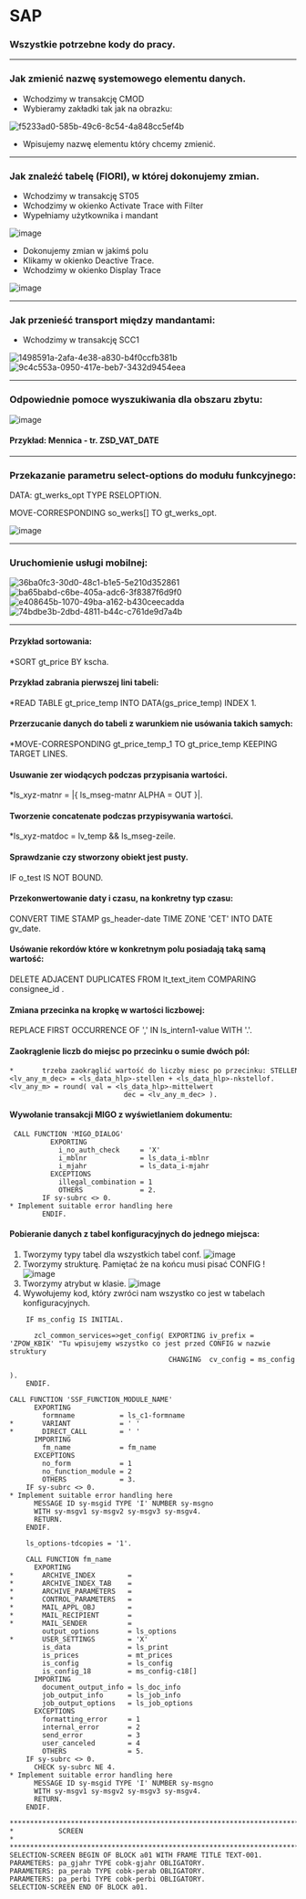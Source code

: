 # SAP
### Wszystkie potrzebne kody do pracy.

--------------------------------------------------------------
### Jak zmienić nazwę systemowego elementu danych.

* Wchodzimy w transakcję CMOD
* Wybieramy zakładki tak jak na obrazku:

![f5233ad0-585b-49c6-8c54-4a848cc5ef4b](https://user-images.githubusercontent.com/91785152/204749013-9db20e4e-c8c4-4a52-8c49-1f25255eb387.jpg)

* Wpisujemy nazwę elementu który chcemy zmienić. 

--------------------------------------------------------------
### Jak znaleźć tabelę (FIORI), w której dokonujemy zmian.

* Wchodzimy w transakcję ST05
* Wchodzimy w okienko Activate Trace with Filter
* Wypełniamy użytkownika i mandant

![image](https://user-images.githubusercontent.com/91785152/207831920-94bec0a1-4042-43c7-9725-d64f4f5af33a.png)
* Dokonujemy zmian w jakimś polu
* Klikamy w okienko Deactive Trace.
* Wchodzimy w okienko Display Trace

![image](https://user-images.githubusercontent.com/91785152/207832145-9ef28301-b4d1-45aa-a4ea-3fdee73229a4.png)

--------------------------------------------------------------
### Jak przenieść transport między mandantami:

* Wchodzimy w transakcję SCC1

![1498591a-2afa-4e38-a830-b4f0ccfb381b](https://user-images.githubusercontent.com/91785152/207814568-f7fe984b-d017-43a1-ba48-859a75202db2.jpg)
![9c4c553a-0950-417e-beb7-3432d9454eea](https://user-images.githubusercontent.com/91785152/207814929-089b337a-05d5-4292-844d-33a42035efb7.jpg)

--------------------------------------------------------------
### Odpowiednie pomoce wyszukiwania dla obszaru zbytu:

![image](https://user-images.githubusercontent.com/91785152/212666906-4ad36901-19ff-408d-93c9-7e7d306c5c54.png)

#### Przykład: Mennica - tr. ZSD_VAT_DATE

--------------------------------------------------------------
### Przekazanie parametru select-options do modułu funkcyjnego:

DATA: gt_werks_opt TYPE RSELOPTION.

MOVE-CORRESPONDING so_werks[] TO gt_werks_opt.

![image](https://user-images.githubusercontent.com/91785152/196413115-73fcfaf3-132a-4c11-88c1-482532c18bc6.png)

---------------------------------------------------------------
### Uruchomienie usługi mobilnej:

![36ba0fc3-30d0-48c1-b1e5-5e210d352861](https://user-images.githubusercontent.com/91785152/220081411-bf18c3c5-961b-49d6-989d-58301a432aa9.jpg)
![ba65babd-c6be-405a-adc6-3f8387f6d9f0](https://user-images.githubusercontent.com/91785152/220081423-1de80d5a-563d-4222-b388-69e91518a5ce.jpg)
![e408645b-1070-49ba-a162-b430ceecadda](https://user-images.githubusercontent.com/91785152/220081470-9da2e269-7adb-4d33-a695-3b994e464ad1.jpg)
![74bdbe3b-2dbd-4811-b44c-c761de9d7a4b](https://user-images.githubusercontent.com/91785152/220081488-2b163ce8-147c-4a3e-ad3a-186fd2e1868a.jpg)

---------------------------------------------------------------
#### Przykład sortowania: 

*SORT gt_price BY kscha.

#### Przykład zabrania pierwszej lini tabeli: 

*READ TABLE gt_price_temp INTO DATA(gs_price_temp) INDEX 1.

#### Przerzucanie danych do tabeli z warunkiem nie usówania takich samych:

*MOVE-CORRESPONDING gt_price_temp_1 TO  gt_price_temp KEEPING TARGET LINES.

#### Usuwanie zer wiodących podczas przypisania wartości.

*ls_xyz-matnr = |{ ls_mseg-matnr ALPHA = OUT }|.
	
#### Tworzenie concatenate podczas przypisywania wartości.
	
*ls_xyz-matdoc = lv_temp && ls_mseg-zeile.

#### Sprawdzanie czy stworzony obiekt jest pusty.

IF o_test IS NOT BOUND.

#### Przekonwertowanie daty i czasu, na konkretny typ czasu:

CONVERT TIME STAMP gs_header-date TIME ZONE 'CET' INTO DATE gv_date.

#### Usówanie rekordów które w konkretnym polu posiadają taką samą wartość:

DELETE ADJACENT DUPLICATES FROM lt_text_item COMPARING consignee_id .

#### Zmiana przecinka na kropkę w wartości liczbowej:

REPLACE FIRST OCCURRENCE OF ',' IN ls_intern1-value WITH '.'.

#### Zaokrąglenie liczb do miejsc po przecinku o sumie dwóch pól:

```
*       trzeba zaokrąglić wartość do liczby miesc po przecinku: STELLEN + NKSTELLOF
<lv_any_m_dec> = <ls_data_hlp>-stellen + <ls_data_hlp>-nkstellof.
<lv_any_m> = round( val = <ls_data_hlp>-mittelwert
                            dec = <lv_any_m_dec> ).
```

#### Wywołanie transakcji MIGO z wyświetlaniem dokumentu:

```
 CALL FUNCTION 'MIGO_DIALOG'
          EXPORTING
            i_no_auth_check     = 'X'
            i_mblnr             = ls_data_i-mblnr
            i_mjahr             = ls_data_i-mjahr
          EXCEPTIONS
            illegal_combination = 1
            OTHERS              = 2.
        IF sy-subrc <> 0.
* Implement suitable error handling here
        ENDIF.
```

#### Pobieranie danych z tabel konfiguracyjnych do jednego miejsca:

1. Tworzymy typy tabel dla wszystkich tabel conf.
![image](https://github.com/natanielgasiorek/SAP/assets/91785152/ed3031b4-eb03-464c-bbe9-c90e17cd02a2)
2. Tworzymy strukturę. Pamiętać że na końcu musi pisać CONFIG !
![image](https://github.com/natanielgasiorek/SAP/assets/91785152/21d8f202-e59a-4950-9567-79f9080953f4)
3. Tworzymy atrybut w klasie.
![image](https://github.com/natanielgasiorek/SAP/assets/91785152/3cc19f81-70d4-45f5-940e-3b00bb676bae)
4. Wywołujemy kod, który zwróci nam wszystko co jest w tabelach konfiguracyjnych.
```
    IF ms_config IS INITIAL.

      zcl_common_services=>get_config( EXPORTING iv_prefix = 'ZPOW_KBIK' "Tu wpisujemy wszystko co jest przed CONFIG w nazwie struktury
                                       CHANGING  cv_config = ms_config
                                                                      ).
    ENDIF.
```



```
CALL FUNCTION 'SSF_FUNCTION_MODULE_NAME'
      EXPORTING
        formname           = ls_c1-formname
*       VARIANT            = ' '
*       DIRECT_CALL        = ' '
      IMPORTING
        fm_name            = fm_name
      EXCEPTIONS
        no_form            = 1
        no_function_module = 2
        OTHERS             = 3.
    IF sy-subrc <> 0.
* Implement suitable error handling here
      MESSAGE ID sy-msgid TYPE 'I' NUMBER sy-msgno
      WITH sy-msgv1 sy-msgv2 sy-msgv3 sy-msgv4.
      RETURN.
    ENDIF.

    ls_options-tdcopies = '1'.

    CALL FUNCTION fm_name
      EXPORTING
*       ARCHIVE_INDEX        =
*       ARCHIVE_INDEX_TAB    =
*       ARCHIVE_PARAMETERS   =
*       CONTROL_PARAMETERS   =
*       MAIL_APPL_OBJ        =
*       MAIL_RECIPIENT       =
*       MAIL_SENDER          =
        output_options       = ls_options
*       USER_SETTINGS        = 'X'
        is_data              = ls_print
        is_prices            = mt_prices
        is_config            = ls_config
        is_config_18         = ms_config-c18[]
      IMPORTING
        document_output_info = ls_doc_info
        job_output_info      = ls_job_info
        job_output_options   = ls_job_options
      EXCEPTIONS
        formatting_error     = 1
        internal_error       = 2
        send_error           = 3
        user_canceled        = 4
        OTHERS               = 5.
    IF sy-subrc <> 0.
      CHECK sy-subrc NE 4.
* Implement suitable error handling here
      MESSAGE ID sy-msgid TYPE 'I' NUMBER sy-msgno
      WITH sy-msgv1 sy-msgv2 sy-msgv3 sy-msgv4.
      RETURN.
    ENDIF.
```
```
***********************************************************************
*           SCREEN                                                    *
***********************************************************************
SELECTION-SCREEN BEGIN OF BLOCK a01 WITH FRAME TITLE TEXT-001.
PARAMETERS: pa_gjahr TYPE cobk-gjahr OBLIGATORY.
PARAMETERS: pa_perab TYPE cobk-perab OBLIGATORY.
PARAMETERS: pa_perbi TYPE cobk-perbi OBLIGATORY.
SELECTION-SCREEN END OF BLOCK a01.
```
